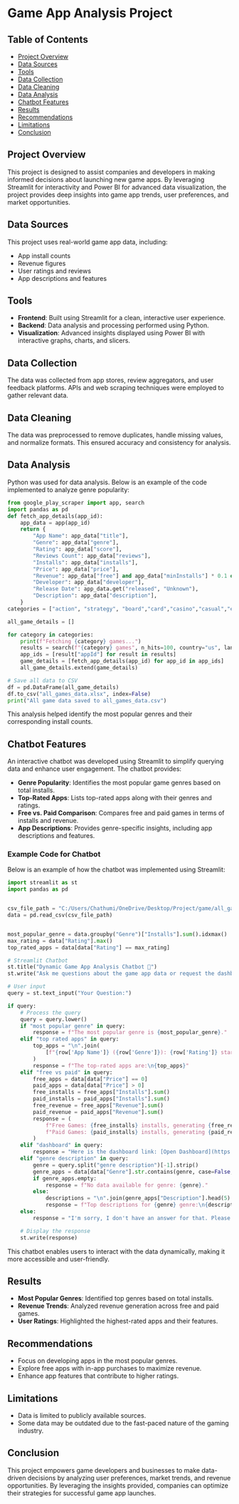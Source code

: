 # Game App Analysis Project

## Table of Contents
- [Project Overview](#project-overview)
- [Data Sources](#data-sources)
- [Tools](#tools)
- [Data Collection](#data-collection)
- [Data Cleaning](#data-cleaning)
- [Data Analysis](#data-analysis)
- [Chatbot Features](#chatbot-features)
- [Results](#results)
- [Recommendations](#recommendations)
- [Limitations](#limitations)
- [Conclusion](#conclusion)

## Project Overview
This project is designed to assist companies and developers in making informed decisions about launching new game apps. By leveraging Streamlit for interactivity and Power BI for advanced data visualization, the project provides deep insights into game app trends, user preferences, and market opportunities.

## Data Sources
This project uses real-world game app data, including:
- App install counts
- Revenue figures
- User ratings and reviews
- App descriptions and features

## Tools
- **Frontend**: Built using Streamlit for a clean, interactive user experience.
- **Backend**: Data analysis and processing performed using Python.
- **Visualization**: Advanced insights displayed using Power BI with interactive graphs, charts, and slicers.

## Data Collection
The data was collected from app stores, review aggregators, and user feedback platforms. APIs and web scraping techniques were employed to gather relevant data.

## Data Cleaning
The data was preprocessed to remove duplicates, handle missing values, and normalize formats. This ensured accuracy and consistency for analysis.

## Data Analysis
Python was used for data analysis. Below is an example of the code implemented to analyze genre popularity:

```python
from google_play_scraper import app, search
import pandas as pd
def fetch_app_details(app_id):
    app_data = app(app_id)
    return {
        "App Name": app_data["title"],
        "Genre": app_data["genre"],
        "Rating": app_data["score"],
        "Reviews Count": app_data["reviews"],
        "Installs": app_data["installs"],
        "Price": app_data["price"],
        "Revenue": app_data["free"] and app_data["minInstalls"] * 0.1 or app_data["price"],
        "Developer": app_data["developer"],
        "Release Date": app_data.get("released", "Unknown"),
        "Description": app_data["description"],
    }
categories = ["action", "strategy", "board","card","casino","casual","education","music","word","puzzle", "adventure", "racing", "sports", "arcade", "simulation", "role-playing", "trivia"]

all_game_details = []

for category in categories:
    print(f"Fetching {category} games...")
    results = search(f"{category} games", n_hits=100, country="us", lang="en")
    app_ids = [result["appId"] for result in results]
    game_details = [fetch_app_details(app_id) for app_id in app_ids]
    all_game_details.extend(game_details)

# Save all data to CSV
df = pd.DataFrame(all_game_details)
df.to_csv("all_games_data.xlsx", index=False)
print("All game data saved to all_games_data.csv")
```

This analysis helped identify the most popular genres and their corresponding install counts.

## Chatbot Features
An interactive chatbot was developed using Streamlit to simplify querying data and enhance user engagement. The chatbot provides:

- **Genre Popularity**: Identifies the most popular game genres based on total installs.
- **Top-Rated Apps**: Lists top-rated apps along with their genres and ratings.
- **Free vs. Paid Comparison**: Compares free and paid games in terms of installs and revenue.
- **App Descriptions**: Provides genre-specific insights, including app descriptions and features.

### Example Code for Chatbot
Below is an example of how the chatbot was implemented using Streamlit:

```python
import streamlit as st
import pandas as pd


csv_file_path = "C:/Users/Chathumi/OneDrive/Desktop/Project/game/all_games_data.csv"
data = pd.read_csv(csv_file_path)


most_popular_genre = data.groupby("Genre")["Installs"].sum().idxmax()
max_rating = data["Rating"].max()
top_rated_apps = data[data["Rating"] == max_rating]

# Streamlit Chatbot
st.title("Dynamic Game App Analysis Chatbot 🤖")
st.write("Ask me questions about the game app data or request the dashboard.")

# User input
query = st.text_input("Your Question:")

if query:
    # Process the query
    query = query.lower()
    if "most popular genre" in query:
        response = f"The most popular genre is {most_popular_genre}."
    elif "top rated apps" in query:
        top_apps = "\n".join(
            [f"{row['App Name']} ({row['Genre']}): {row['Rating']} stars" for _, row in top_rated_apps.iterrows()]
        )
        response = f"The top-rated apps are:\n{top_apps}"
    elif "free vs paid" in query:
        free_apps = data[data["Price"] == 0]
        paid_apps = data[data["Price"] > 0]
        free_installs = free_apps["Installs"].sum()
        paid_installs = paid_apps["Installs"].sum()
        free_revenue = free_apps["Revenue"].sum()
        paid_revenue = paid_apps["Revenue"].sum()
        response = (
            f"Free Games: {free_installs} installs, generating {free_revenue} revenue.\n"
            f"Paid Games: {paid_installs} installs, generating {paid_revenue} revenue."
        )
    elif "dashboard" in query:
        response = "Here is the dashboard link: [Open Dashboard](https://app.powerbi.com/groups/me/reports/4e497401-4b4c-416d-9a23-e8312f68cced/ReportSection?experience=power-bi)"
    elif "genre description" in query:
        genre = query.split("genre description")[-1].strip()
        genre_apps = data[data["Genre"].str.contains(genre, case=False, na=False)]
        if genre_apps.empty:
            response = f"No data available for genre: {genre}."
        else:
            descriptions = "\n".join(genre_apps["Description"].head(5).values)
            response = f"Top descriptions for {genre} genre:\n{descriptions}"
    else:
        response = "I'm sorry, I don't have an answer for that. Please ask another question."

    # Display the response
    st.write(response)

```

This chatbot enables users to interact with the data dynamically, making it more accessible and user-friendly.

## Results
- **Most Popular Genres**: Identified top genres based on total installs.
- **Revenue Trends**: Analyzed revenue generation across free and paid games.
- **User Ratings**: Highlighted the highest-rated apps and their features.

## Recommendations
- Focus on developing apps in the most popular genres.
- Explore free apps with in-app purchases to maximize revenue.
- Enhance app features that contribute to higher ratings.

## Limitations
- Data is limited to publicly available sources.
- Some data may be outdated due to the fast-paced nature of the gaming industry.

## Conclusion
This project empowers game developers and businesses to make data-driven decisions by analyzing user preferences, market trends, and revenue opportunities. By leveraging the insights provided, companies can optimize their strategies for successful game app launches.
